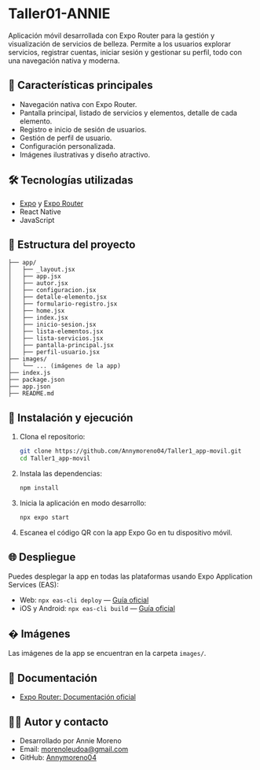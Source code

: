 
# Taller01-ANNIE

Aplicación móvil desarrollada con Expo Router para la gestión y visualización de servicios de belleza. Permite a los usuarios explorar servicios, registrar cuentas, iniciar sesión y gestionar su perfil, todo con una navegación nativa y moderna.

## 📱 Características principales

- Navegación nativa con Expo Router.
- Pantalla principal, listado de servicios y elementos, detalle de cada elemento.
- Registro e inicio de sesión de usuarios.
- Gestión de perfil de usuario.
- Configuración personalizada.
- Imágenes ilustrativas y diseño atractivo.

## 🛠️ Tecnologías utilizadas

- [Expo](https://expo.dev/) y [Expo Router](https://docs.expo.dev/router/introduction/)
- React Native
- JavaScript

## 📂 Estructura del proyecto

```
├── app/
│   ├── _layout.jsx
│   ├── app.jsx
│   ├── autor.jsx
│   ├── configuracion.jsx
│   ├── detalle-elemento.jsx
│   ├── formulario-registro.jsx
│   ├── home.jsx
│   ├── index.jsx
│   ├── inicio-sesion.jsx
│   ├── lista-elementos.jsx
│   ├── lista-servicios.jsx
│   ├── pantalla-principal.jsx
│   ├── perfil-usuario.jsx
├── images/
│   └── ... (imágenes de la app)
├── index.js
├── package.json
├── app.json
├── README.md
```

## 🚀 Instalación y ejecución

1. Clona el repositorio:
   ```sh
   git clone https://github.com/Annymoreno04/Taller1_app-movil.git
   cd Taller1_app-movil
   ```
2. Instala las dependencias:
   ```sh
   npm install
   ```
3. Inicia la aplicación en modo desarrollo:
   ```sh
   npx expo start
   ```
4. Escanea el código QR con la app Expo Go en tu dispositivo móvil.

## 🌐 Despliegue

Puedes desplegar la app en todas las plataformas usando Expo Application Services (EAS):

- Web: `npx eas-cli deploy` — [Guía oficial](https://docs.expo.dev/eas/hosting/get-started/)
- iOS y Android: `npx eas-cli build` — [Guía oficial](https://expo.dev/eas)

## � Imágenes

Las imágenes de la app se encuentran en la carpeta `images/`.

## 📄 Documentación

- [Expo Router: Documentación oficial](https://docs.expo.dev/router/introduction/)

## 👩‍💻 Autor y contacto

- Desarrollado por Annie Moreno
- Email: morenoleudoa@gmail.com
- GitHub: [Annymoreno04](https://github.com/Annymoreno04)

